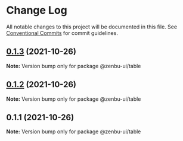 # Change Log

All notable changes to this project will be documented in this file.
See [Conventional Commits](https://conventionalcommits.org) for commit guidelines.

## [0.1.3](https://github.com/KodepandaID/zenbu-ui/compare/@zenbu-ui/table@0.1.2...@zenbu-ui/table@0.1.3) (2021-10-26)

**Note:** Version bump only for package @zenbu-ui/table





## [0.1.2](https://github.com/KodepandaID/zenbu-ui/compare/@zenbu-ui/table@0.1.1...@zenbu-ui/table@0.1.2) (2021-10-26)

**Note:** Version bump only for package @zenbu-ui/table





## 0.1.1 (2021-10-26)

**Note:** Version bump only for package @zenbu-ui/table
